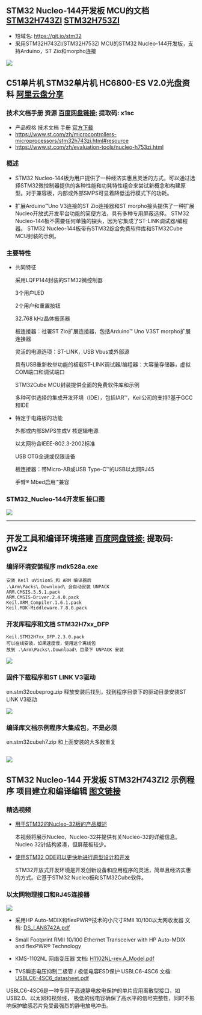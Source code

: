 ## STM32 Nucleo-144开发板 MCU的文档 [STM32H743ZI](https://www.st.com/zh/microcontrollers-microprocessors/stm32h743zi.html#resource) [STM32H753ZI](https://www.st.com/en/evaluation-tools/nucleo-h753zi.html)
- 短域名: https://git.io/stm32
- 采用STM32H743ZI/STM32H753ZI MCU的STM32 Nucleo-144开发板，支持Arduino，ST Zio和morpho连接

![](https://github.com/hongwenjun/stm32h753/raw/master/img/stm32_nucleo.jpg)

## C51单片机  STM32单片机  HC6800-ES V2.0光盘资料 [阿里云盘分享](https://www.aliyundrive.com/s/rn4f6h4cpSr)

### 技术文档手册 资源  [百度网盘链接:](https://pan.baidu.com/s/1MZqNVB_GOtdjwHJQhqx_3Q)   提取码: x1sc

- 产品规格 技术文档 手册 [官方下载](https://www.st.com/zh/microcontrollers-microprocessors/stm32h743zi.html#resource)
- https://www.st.com/zh/microcontrollers-microprocessors/stm32h743zi.html#resource
- https://www.st.com/zh/evaluation-tools/nucleo-h753zi.html

### 概述

- STM32 Nucleo-144板为用户提供了一种经济实惠且灵活的方式，可以通过选择STM32微控制器提供的各种性能和功耗特性组合来尝试新概念和构建原型。对于兼容板，内部或外部SMPS可显着降低运行模式下的功耗。

- 扩展Arduino™Uno V3连接的ST Zio连接器和ST morpho接头提供了一种扩展Nucleo开放式开发平台功能的简便方法，具有多种专用屏蔽选择。
STM32 Nucleo-144板不需要任何单独的探头，因为它集成了ST-LINK调试器/编程器。
STM32 Nucleo-144板带有STM32综合免费软件库和STM32Cube MCU封装的示例。

### 主要特性

- 共同特征

	采用LQFP144封装的STM32微控制器
	
	3个用户LED
	
	2个用户和重置按钮
	
	32.768 kHz晶体振荡器
	
	板连接器：社署ST Zio扩展连接器，包括Arduino™ Uno V3ST morpho扩展连接器
	
	灵活的电源选项：ST-LINK，USB Vbus或外部源
	
	具有USB重新枚举功能的板载ST-LINK调试器/编程器：大容量存储器，虚拟COM端口和调试端口
	
	STM32Cube MCU封装提供全面的免费软件库和示例
	
	多种可供选择的集成开发环境（IDE），包括IAR™，Keil公司的支持?基于GCC和IDE

- 特定于电路板的功能

	外部或内部SMPS生成V 核逻辑电源
	
	以太网符合IEEE-802.3-2002标准
	
	USB OTG全速或仅限设备
	
	板连接器：带Micro-AB或USB Type-C™的USB以太网RJ45
	
	手臂® Mbed启用™兼容
	
### STM32_Nucleo-144开发板 接口图

![](https://github.com/hongwenjun/stm32h753/raw/master/img/nucleo144.jpg)

--- 
## 开发工具和编译环境搭建  [百度网盘链接:](https://pan.baidu.com/s/1nF86J4iN1ICV01TrQHr0DA)   提取码: gw2z 

### 编译环境安装程序 mdk528a.exe 
```
安装 Keil uVision5 和 ARM 编译器后
.\Arm\Packs\.Download\ 会自动安装 UNPACK
ARM.CMSIS.5.5.1.pack 
ARM.CMSIS-Driver.2.4.0.pack 
Keil.ARM_Compiler.1.6.1.pack
Keil.MDK-Middleware.7.8.0.pack
```

### 开发库程序和文档 STM32H7xx_DFP
```
Keil.STM32H7xx_DFP.2.3.0.pack
可以在线安装，如果速度慢，使用这个离线包
放到 .\Arm\Packs\.Download\ 目录下 UNPACK 安装
```

![](https://raw.githubusercontent.com/hongwenjun/stm32h753/master/img/Keil_STM32H7xx_DFP.png)

### 固件下载程序和ST LINK V3驱动
en.stm32cubeprog.zip  释放安装后找到，找到程序目录下的驱动目录安装ST LINK V3驱动

![](https://raw.githubusercontent.com/hongwenjun/stm32h753/master/img/st_link_v3.png)

### 编译库文档示例程序大集成包，不是必须
en.stm32cubeh7.zip 和上面安装的大多数重复

![](https://raw.githubusercontent.com/hongwenjun/stm32h753/master/img/stm32cubeh7.png)
---

## STM32 Nucleo-144 开发板 STM32H743ZI2 示例程序  项目建立和编译编辑 [图文链接](https://github.com/hongwenjun/stm32h753/tree/master/Examples)

### 精选视频

- [用于STM32的Nucleo-32板的产品概述](https://www.st.com/zh/evaluation-tools/nucleo-h743zi.html)

	本视频将展示Nucleo，Nucleo-32并提供有关Nucleo-32的详细信息。Nucleo 32针结构紧凑，但屏蔽板较少。

- [使用STM32 ODE可以更快地进行原型设计和开发](https://www.st.com/zh/evaluation-tools/nucleo-h753zi.html)

	STM32开放式开发环境是开发创新设备和应用程序的灵活，简单且经济实惠的方式。它基于STM32 Nucleo板和STM32Cube软件。

### 以太网物理接口和RJ45连接器

![](https://github.com/hongwenjun/stm32h753/raw/master/Ethernet_PHY/Ethernet_PHY.webp)

- 采用HP Auto-MDIX和flexPWR®技术的小尺寸RMII 10/100以太网收发器  文档: [DS_LAN8742A.pdf](https://github.com/hongwenjun/stm32h753/raw/master/Ethernet_PHY/DS_LAN8742A.pdf)

- Small Footprint RMII 10/100 Ethernet Transceiver with HP Auto-MDIX and flexPWR® Technology

- KMS-1102NL 网络变压器   文档: [H1102NL-rev.A_Model.pdf](https://github.com/hongwenjun/stm32h753/raw/master/Ethernet_PHY/H1102NL-rev.A_Model.pdf)

- TVS瞬态电压抑制二极管 / 极低电容ESD保护  USBLC6-4SC6  文档: [USBLC6-4SC6_datasheet.pdf](https://github.com/hongwenjun/stm32h753/raw/master/Ethernet_PHY/USBLC6-4SC6_datasheet.pdf)

USBLC6-4SC6是一种专用于高速静电放电保护的单片应用离散型接口，如USB2.0、以太网和视频线，
极低的线电容确保了高水平的信号完整性，同时不影响保护敏感芯片免受最强烈的静电放电冲击。

